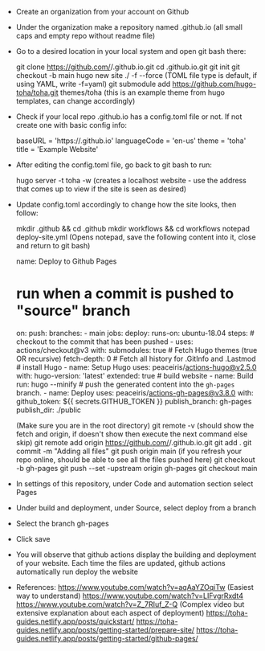 - Create an organization from your account on Github
- Under the organization make a repository named <organization-name>.github.io (all small caps and empty repo without readme file)
- Go to a desired location in your local system and open git bash there:
  
    git clone https://github.com/<organization-name>/<organization-name>.github.io.git
    cd <organization-name>.github.io.git
    git init
    git checkout -b main
    hugo new site ./ -f --force (TOML file type is default, if using YAML, write -f=yaml)
    git submodule add https://github.com/hugo-toha/toha.git themes/toha  (this is an example theme from hugo templates, can change accordingly)

- Check if your local repo <organization-name>.github.io has a config.toml file or not. If not create one with basic config info:
  
  baseURL = 'https://<organization-name>.github.io'
  languageCode = 'en-us'
  theme = 'toha'
  title = 'Example Website'
 
- After editing the config.toml file, go back to git bash to run:
  
  hugo server -t toha -w (creates a localhost website - use the address that comes up to view if the site is seen as desired)
 
- Update config.toml accordingly to change how the site looks, then follow:
  
  mkdir .github && cd .github
  mkdir workflows && cd workflows
  notepad deploy-site.yml (Opens notepad, save the following content into it, close and return to git bash)
  
    name: Deploy to Github Pages

    # run when a commit is pushed to "source" branch
    on:
      push:
        branches:
        - main
    jobs:
      deploy:
        runs-on: ubuntu-18.04
        steps:
        # checkout to the commit that has been pushed
        - uses: actions/checkout@v3
          with:
            submodules: true  # Fetch Hugo themes (true OR recursive)
            fetch-depth: 0    # Fetch all history for .GitInfo and .Lastmod
        # install Hugo
        - name: Setup Hugo
          uses: peaceiris/actions-hugo@v2.5.0
          with:
            hugo-version: 'latest'
            extended: true
        # build website
        - name: Build
          run: hugo --minify
        # push the generated content into the `gh-pages` branch.
        - name: Deploy
          uses: peaceiris/actions-gh-pages@v3.8.0
          with:
            github_token: ${{ secrets.GITHUB_TOKEN }}
            publish_branch: gh-pages
            publish_dir: ./public
  
  (Make sure you are in the root directory)
  git remote -v (should show the fetch and origin, if doesn't show then execute the next command else skip)
  git remote add origin https://github.com/<organization-name>/<organization-name>.github.io.git
  git add .
  git commit -m "Adding all files"
  git push origin main (if you refresh your repo online, should be able to see all the files pushed here)
  git checkout -b gh-pages
  git push --set -upstream origin gh-pages
  git checkout main

- In settings of this repository, under Code and automation section select Pages
- Under build and deployment, under Source, select deploy from a branch
- Select the branch gh-pages
- Click save
- You will observe that github actions display the building and deployment of your website. Each time the files are updated, github actions automatically run deploy the website

- References:
  https://www.youtube.com/watch?v=aqAaYZOqiTw (Easiest way to understand)
  https://www.youtube.com/watch?v=LIFvgrRxdt4 
  https://www.youtube.com/watch?v=Z_7RIuf_Z-Q (Complex video but extensive explanation about each aspect of deployment)
  https://toha-guides.netlify.app/posts/quickstart/
  https://toha-guides.netlify.app/posts/getting-started/prepare-site/
  https://toha-guides.netlify.app/posts/getting-started/github-pages/
